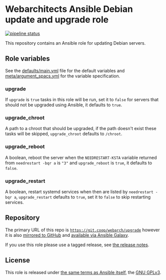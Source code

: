 # Webarchitects Ansible Debian update and upgrade role 

[![pipeline status](https://git.coop/webarch/upgrade/badges/master/pipeline.svg)](https://git.coop/webarch/upgrade/-/commits/master)

This repository contains an Ansible role for updating Debian servers.

## Role variables

See the [defaults/main.yml](defaults/main.yml) file for the default variables and [meta/argument_spacs.yml](meta/argument_specs.yml) for the variable specification.

### upgrade

If `upgrade` is `true` tasks in this role will be run, set it to `false` for servers that should not be upgraded using Ansible, it defaults to `true`.

### upgrade_chroot

A path to a chroot that should be upgraded, if the path doesn't exist these tasks will be skipped, `upgrade_chroot` defaults to `/chroot`.

### upgrade_reboot

A boolean, reboot the server when the `NEEDRESTART-KSTA` variable returned from `needrestart -bqr a` is `"3"` and `upgrade_reboot` is `true`, it defaults to `false`.

### upgrade_restart

A boolean, restart systemd services when then are listed by `needrestart -bqr a`, `upgrade_restart` defaults to `true`, set it to `false` to skip restarting services.

## Repository

The primary URL of this repo is [`https://git.coop/webarch/upgrade`](https://git.coop/webarch/upgrade) however it is also [mirrored to GitHub](https://github.com/webarch-coop/ansible-role-upgrade) and [available via Ansible Galaxy](https://galaxy.ansible.com/chriscroome/upgrade).

If you use this role please use a tagged release, see [the release notes](https://git.coop/webarch/upgrade/-/releases).

## License

This role is released under [the same terms as Ansible itself](https://github.com/ansible/ansible/blob/devel/COPYING), the [GNU GPLv3](LICENSE).
